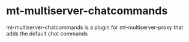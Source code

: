 # mt-multiserver-chatcommands
mt-multiserver-chatcommands is a plugin for mt-multiserver-proxy that adds the default chat commands
